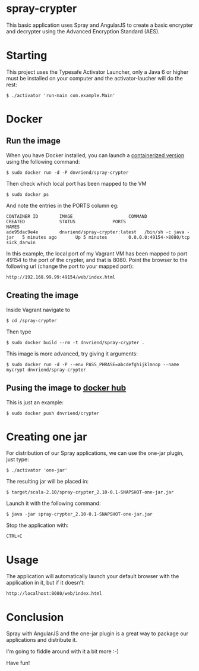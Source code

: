 # spray-crypter
This basic application uses Spray and AngularJS to create a basic encrypter and decrypter using the Advanced Encryption
Standard (AES). 

# Starting
This project uses the Typesafe Activator Launcher, only a Java 6 or higher must be installed on your computer and 
the activator-laucher will do the rest:

    $ ./activator 'run-main com.example.Main'

# Docker
## Run the image
When you have Docker installed, you can launch a [containerized version](https://registry.hub.docker.com/u/dnvriend/spray-crypter/) using the following command:

    $ sudo docker run -d -P dnvriend/spray-crypter
    
Then check which local port has been mapped to the VM
    
    $ sudo docker ps
    
And note the entries in the PORTS column eg:

    CONTAINER ID        IMAGE                     COMMAND                CREATED             STATUS              PORTS                     NAMES
    ade95dac9e4e        dnvriend/spray-crypter:latest   /bin/sh -c java -jar   5 minutes ago       Up 5 minutes        0.0.0.0:49154->8080/tcp   sick_darwin

In this example, the local port of my Vagrant VM has been mapped to port 49154 to the port of the crypter, and that is 8080. 
Point the browser to the following url (change the port to your mapped port):

    http://192.168.99.99:49154/web/index.html

## Creating the image
Inside Vagrant navigate to
 
    $ cd /spray-crypter

Then type

	$ sudo docker build --rm -t dnvriend/spray-crypter .

This image is more advanced, try giving it arguments:

    $ sudo docker run -d -P --env PASS_PHRASE=abcdefghijklmnop --name mycrypt dnvriend/spray-crypter

## Pusing the image to [docker hub](https://hub.docker.com/)
This is just an example:
	
	$ sudo docker push dnvriend/crypter

# Creating one jar
For distribution of our Spray applications, we can use the one-jar plugin, just type:

    $ ./activator 'one-jar'
    
The resulting jar will be placed in:
     
    $ target/scala-2.10/spray-crypter_2.10-0.1-SNAPSHOT-one-jar.jar
    
Launch it with the following command:
    
    $ java -jar spray-crypter_2.10-0.1-SNAPSHOT-one-jar.jar
    
Stop the application with:
 
    CTRL+C    

# Usage
The application will automatically launch your default browser with the application in it, but if it doesn't:

    http://localhost:8080/web/index.html
    
# Conclusion
Spray with AngularJS and the one-jar plugin is a great way to package our applications and distribute it. 

I'm going to fiddle around with it a bit more :-)
    
Have fun!